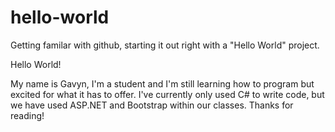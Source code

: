 # hello-world
Getting familar with github, starting it out right with a "Hello World" project.


Hello World!

My name is Gavyn, I'm a student and I'm still learning how to program but excited for what it has to offer. I've currently only used C# to write code, but we have used ASP.NET and Bootstrap within our classes. 
Thanks for reading!

